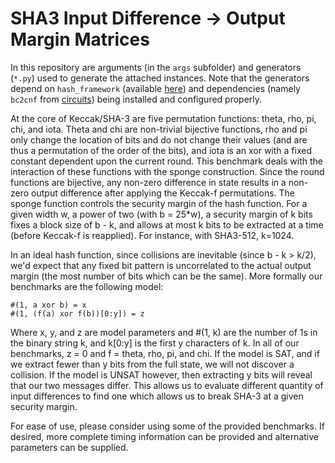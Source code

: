 # SHA3 Input Difference -> Output Margin Matrices

In this repository are arguments (in the `args` subfolder) and generators (`*.py`) used to generate
the attached instances. Note that the generators depend on `hash_framework` (available
[here](https://github.com/cipherboy/hash_framework)) and dependencies (namely `bc2cnf` from
[circuits](https://users.ics.aalto.fi/tjunttil/circuits)) being installed and configured properly.

At the core of Keccak/SHA-3 are five permutation functions: theta, rho, pi, chi, and iota. Theta and
chi are non-trivial bijective functions, rho and pi only change the location of bits and do not
change their values (and are thus a permutation of the order of the bits), and iota is an xor with a
fixed constant dependent upon the current round. This benchmark deals with the interaction of these
functions with the sponge construction. Since the round functions are bijective, any non-zero
difference in state results in a non-zero output difference after applying the Keccak-f permutations.
The sponge function controls the security margin of the hash function. For a given width w, a power
of two (with b = 25*w), a security margin of k bits fixes a block size of b - k, and allows at most
k bits to be extracted at a time (before Keccak-f is reapplied). For instance, with SHA3-512, k=1024.

In an ideal hash function, since collisions are inevitable (since b - k > k/2), we'd expect that any
fixed bit pattern is uncorrelated to the actual output margin (the most number of bits which can
be the same). More formally our benchmarks are the following model:

    #(1, a xor b) = x
    #(1, (f(a) xor f(b))[0:y]) = z

Where x, y, and z are model parameters and #(1, k) are the number of 1s in the binary string k, and
k[0:y] is the first y characters of k. In all of our benchmarks, z = 0 and f = theta, rho, pi, and
chi. If the model is SAT, and if we extract fewer than y bits from the full state, we will not
discover a collision. If the model is UNSAT however, then extracting y bits will reveal that our two
messages differ. This allows us to evaluate different quantity of input differences to find one
which allows us to break SHA-3 at a given security margin.

For ease of use, please consider using some of the provided benchmarks. If desired, more complete timing
information can be provided and alternative parameters can be supplied.

